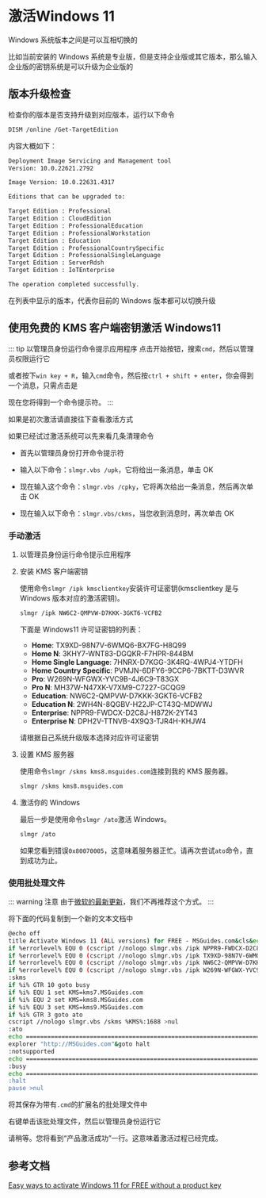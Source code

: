 # 激活Windows 11

Windows 系统版本之间是可以互相切换的

比如当前安装的 Windows 系统是专业版，但是支持企业版或其它版本，那么输入企业版的密钥系统是可以升级为企业版的

## 版本升级检查

检查你的版本是否支持升级到对应版本，运行以下命令

```sh
DISM /online /Get-TargetEdition
```

内容大概如下：

```sh
Deployment Image Servicing and Management tool
Version: 10.0.22621.2792

Image Version: 10.0.22631.4317

Editions that can be upgraded to:

Target Edition : Professional
Target Edition : CloudEdition
Target Edition : ProfessionalEducation
Target Edition : ProfessionalWorkstation
Target Edition : Education
Target Edition : ProfessionalCountrySpecific
Target Edition : ProfessionalSingleLanguage
Target Edition : ServerRdsh
Target Edition : IoTEnterprise

The operation completed successfully.
```

在列表中显示的版本，代表你目前的 Windows 版本都可以切换升级

## 使用免费的 KMS 客户端密钥激活 Windows11

::: tip 以管理员身份运行命令提示应用程序
点击开始按钮，搜索`cmd`，然后以管理员权限运行它

或者按下`win key + R`，输入`cmd`命令，然后按`ctrl + shift + enter`，你会得到一个消息，只需点击是

现在您将得到一个命令提示符。
:::

如果是初次激活请直接往下查看激活方式

如果已经试过激活系统可以先来看几条清理命令

* 首先以管理员身份打开命令提示符

* 输入以下命令：`slmgr.vbs /upk`，它将给出一条消息，单击 OK

* 现在输入这个命令：`slmgr.vbs /cpky`，它将再次给出一条消息，然后再次单击 OK

* 现在输入以下命令：`slmgr.vbs/ckms`，当您收到消息时，再次单击 OK

### 手动激活

1. 以管理员身份运行命令提示应用程序

2. 安装 KMS 客户端密钥

   使用命令`slmgr /ipk kmsclientkey`安装许可证密钥(kmsclientkey 是与 Windows 版本对应的激活密钥)。

   ```sh
   slmgr /ipk NW6C2-QMPVW-D7KKK-3GKT6-VCFB2
   ```

   下面是 Windows11 许可证密钥的列表：

   * **Home**: TX9XD-98N7V-6WMQ6-BX7FG-H8Q99
   * **Home N**: 3KHY7-WNT83-DGQKR-F7HPR-844BM
   * **Home Single Language**: 7HNRX-D7KGG-3K4RQ-4WPJ4-YTDFH
   * **Home Country Specific**: PVMJN-6DFY6-9CCP6-7BKTT-D3WVR
   * **Pro**: W269N-WFGWX-YVC9B-4J6C9-T83GX
   * **Pro N**: MH37W-N47XK-V7XM9-C7227-GCQG9
   * **Education**: NW6C2-QMPVW-D7KKK-3GKT6-VCFB2
   * **Education N**: 2WH4N-8QGBV-H22JP-CT43Q-MDWWJ
   * **Enterprise**: NPPR9-FWDCX-D2C8J-H872K-2YT43
   * **Enterprise N**: DPH2V-TTNVB-4X9Q3-TJR4H-KHJW4

   请根据自己系统升级版本选择对应许可证密钥

3. 设置 KMS 服务器

   使用命令`slmgr /skms kms8.msguides.com`连接到我的 KMS 服务器。

   ```sh
   slmgr /skms kms8.msguides.com
   ```

4. 激活你的 Windows

   最后一步是使用命令`slmgr /ato`激活 Windows。

   ```sh
   slmgr /ato
   ```

   如果您看到错误`0x80070005`，这意味着服务器正忙。请再次尝试`ato`命令，直到成功为止。

### 使用批处理文件

::: warning 注意
由于[微软的最新更新](https://msguides.com/detected-hacktool)，我们不再推荐这个方式。
:::

将下面的代码复制到一个新的文本文档中

```sh
@echo off
title Activate Windows 11 (ALL versions) for FREE - MSGuides.com&cls&echo =====================================================================================&echo #Project: Activating Microsoft software products for FREE without additional software&echo =====================================================================================&echo.&echo #Supported products:&echo - Windows 11 Home&echo - Windows 11 Professional&echo - Windows 11 Education&echo - Windows 11 Enterprise&echo.&echo.&echo ============================================================================&echo Activating your Windows...&cscript //nologo slmgr.vbs /ckms >nul&cscript //nologo slmgr.vbs /upk >nul&cscript //nologo slmgr.vbs /cpky >nul&set i=1&wmic os | findstr /I "enterprise" >nul
if %errorlevel% EQU 0 (cscript //nologo slmgr.vbs /ipk NPPR9-FWDCX-D2C8J-H872K-2YT43 >nul||cscript //nologo slmgr.vbs /ipk DPH2V-TTNVB-4X9Q3-TJR4H-KHJW4 >nul||cscript //nologo slmgr.vbs /ipk YYVX9-NTFWV-6MDM3-9PT4T-4M68B >nul||cscript //nologo slmgr.vbs /ipk 44RPN-FTY23-9VTTB-MP9BX-T84FV >nul||cscript //nologo slmgr.vbs /ipk WNMTR-4C88C-JK8YV-HQ7T2-76DF9 >nul||cscript //nologo slmgr.vbs /ipk 2F77B-TNFGY-69QQF-B8YKP-D69TJ >nul||cscript //nologo slmgr.vbs /ipk DCPHK-NFMTC-H88MJ-PFHPY-QJ4BJ >nul||cscript //nologo slmgr.vbs /ipk QFFDN-GRT3P-VKWWX-X7T3R-8B639 >nul||cscript //nologo slmgr.vbs /ipk M7XTQ-FN8P6-TTKYV-9D4CC-J462D >nul||cscript //nologo slmgr.vbs /ipk 92NFX-8DJQP-P6BBQ-THF9C-7CG2H >nul&goto skms) else wmic os | findstr /I "home" >nul
if %errorlevel% EQU 0 (cscript //nologo slmgr.vbs /ipk TX9XD-98N7V-6WMQ6-BX7FG-H8Q99 >nul||cscript //nologo slmgr.vbs /ipk 3KHY7-WNT83-DGQKR-F7HPR-844BM >nul||cscript //nologo slmgr.vbs /ipk 7HNRX-D7KGG-3K4RQ-4WPJ4-YTDFH >nul||cscript //nologo slmgr.vbs /ipk PVMJN-6DFY6-9CCP6-7BKTT-D3WVR >nul&goto skms) else wmic os | findstr /I "education" >nul
if %errorlevel% EQU 0 (cscript //nologo slmgr.vbs /ipk NW6C2-QMPVW-D7KKK-3GKT6-VCFB2 >nul||cscript //nologo slmgr.vbs /ipk 2WH4N-8QGBV-H22JP-CT43Q-MDWWJ >nul&goto skms) else wmic os | findstr /I "11 pro" >nul
if %errorlevel% EQU 0 (cscript //nologo slmgr.vbs /ipk W269N-WFGWX-YVC9B-4J6C9-T83GX >nul||cscript //nologo slmgr.vbs /ipk MH37W-N47XK-V7XM9-C7227-GCQG9 >nul||cscript //nologo slmgr.vbs /ipk NRG8B-VKK3Q-CXVCJ-9G2XF-6Q84J >nul||cscript //nologo slmgr.vbs /ipk 9FNHH-K3HBT-3W4TD-6383H-6XYWF >nul||cscript //nologo slmgr.vbs /ipk 6TP4R-GNPTD-KYYHQ-7B7DP-J447Y >nul||cscript //nologo slmgr.vbs /ipk YVWGF-BXNMC-HTQYQ-CPQ99-66QFC >nul&goto skms) else (goto notsupported)
:skms
if %i% GTR 10 goto busy
if %i% EQU 1 set KMS=kms7.MSGuides.com
if %i% EQU 2 set KMS=kms8.MSGuides.com
if %i% EQU 3 set KMS=kms9.MSGuides.com
if %i% GTR 3 goto ato
cscript //nologo slmgr.vbs /skms %KMS%:1688 >nul
:ato
echo ============================================================================&echo.&echo.&cscript //nologo slmgr.vbs /ato | find /i "successfully" && (echo.&echo ============================================================================&echo.&echo #My official blog: MSGuides.com&echo.&echo #How it works: bit.ly/kms-server&echo.&echo #Please feel free to contact me at msguides.com@gmail.com if you have any questions or concerns.&echo.&echo #Please consider supporting this project: donate.msguides.com&echo #Your support is helping me keep my servers running 24/7!&echo.&echo ============================================================================&choice /n /c YN /m "Would you like to visit my blog [Y,N]?" & if errorlevel 2 exit) || (echo The connection to my KMS server failed! Trying to connect to another one... & echo Please wait... & echo. & echo. & set /a i+=1 & goto skms)
explorer "http://MSGuides.com"&goto halt
:notsupported
echo ============================================================================&echo.&echo Sorry, your version is not supported.&echo.&goto halt
:busy
echo ============================================================================&echo.&echo Sorry, the server is busy and can't respond to your request. Please try again.&echo.
:halt
pause >nul
```

将其保存为带有`.cmd`的扩展名的批处理文件中

右键单击该批处理文件，然后以管理员身份运行它

请稍等。您将看到“产品激活成功”一行。这意味着激活过程已经完成。

## 参考文档

[Easy ways to activate Windows 11 for FREE without a product key](https://msguides.com/windows-11)
